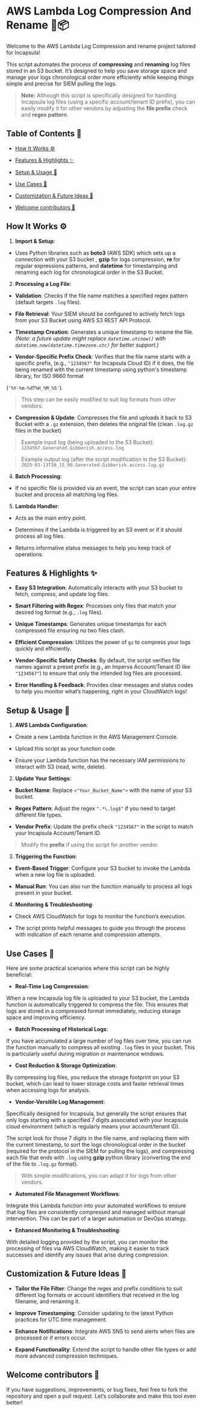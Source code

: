 # AWS Lambda Log Compression And Rename 🚀📦

Welcome to the AWS Lambda Log Compression and rename project tailored for Incapsula!

This script automates the process of **compressing** and **renaming** log files stored in an S3 bucket. It’s designed to help you save storage space and manage your logs chronological order more efficiently while keeping things simple and precise for SIEM pulling the logs.

>  **Note:** Although this script is specifically designed for handling Incapsula log files (using a specific account/tenant ID prefix), you can easily modify it for other vendors by adjusting the **file prefix** check and **regex pattern**.

## Table of Contents 📑

- [How It Works ⚙️](#how-it-works-)

- [Features & Highlights ✨](#features--highlights-)

- [Setup & Usage 🚀](#setup--usage-)

- [Use Cases 🎯](#use-cases-)

- [Customization & Future Ideas 🔧](#customization--future-ideas-)

- [Welcome contributors 🤝](#Welcome-contributors-)

## How It Works ⚙️

1.  **Import & Setup**:

- Uses Python libraries such as **boto3** (AWS SDK) which sets up a connection with your S3 bucket , **gzip** for logs compression, **re** for regular expressions patterns, and **datetime** for timestamping and renaming each log for chronological order in the S3 Bucket.

2.  **Processing a Log File**:

-  **Validation**: Checks if the file name matches a specified regex pattern (default targets `.log` files).

-  **File Retrieval**: Your SIEM should be configured to actively fetch logs from your S3 Bucket using AWS S3 REST API Protocol.

-  **Timestamp Creation**: Generates a unique timestamp to rename the file. *(Note: a future update might replace `datetime.utcnow()` with `datetime.now(datetime.timezone.utc)` for better support.)*

-  **Vendor-Specific Prefix Check**: Verifies that the file name starts with a specific prefix, (e.g., `"1234567"` for Incapsula Cloud ID) if it does, the file being renamed with the current timestamp using python's timestamp library, for ISO 9660 format

(`'%Y-%m-%dT%H_%M_%S'`).

>This step can be easily modified to suit log formats from other vendors.

-  **Compression & Update**: Compresses the file and uploads it back to S3 Bucket with a `.gz` extension, then deletes the original file (clean `.log.gz` files in the bucket)

>Example input log (being uploaded to the S3 Bucket):
	`1234567.Generated.Gibberish.access.log`

>Example output log (after the script modification in the S3 Bucket):
	`2025-03-13T10_15_00.Generated.Gibberish.access.log.gz`
  
4.  **Batch Processing**:

- If no specific file is provided via an event, the script can scan your entire bucket and process all matching log files.

5.  **Lambda Handler**:

- Acts as the main entry point.

- Determines if the Lambda is triggered by an S3 event or if it should process all log files.
  
- Returns informative status messages to help you keep track of operations.

## Features & Highlights ✨

-  **Easy S3 Integration**: Automatically interacts with your S3 bucket to fetch, compress, and update log files.

-  **Smart Filtering with Regex**: Processes only files that match your desired log format (e.g., `.log` files).

-  **Unique Timestamps**: Generates unique timestamps for each compressed file ensuring no two files clash.

-  **Efficient Compression**: Utilizes the power of `gz` to compress your logs quickly and efficiently.

-  **Vendor-Specific Safety Checks**: By default, the script verifies file names against a preset prefix (e.g., an Imperva Account/Tenant ID like `"1234567"`) to ensure that only the intended log files are processed.

-  **Error Handling & Feedback**: Provides clear messages and status codes to help you monitor what’s happening, right in your CloudWatch logs!

## Setup & Usage 🚀

1.  **AWS Lambda Configuration**:

- Create a new Lambda function in the AWS Management Console.

- Upload this script as your function code.

- Ensure your Lambda function has the necessary IAM permissions to interact with S3 (read, write, delete).

2.  **Update Your Settings**:

-  **Bucket Name**: Replace `<"Your_Bucket_Name">` with the name of your S3 bucket.

-  **Regex Pattern**: Adjust the regex `".*\.log$"` if you need to target different file types.

-  **Vendor Prefix**: Update the prefix check `"1234567"` in the script to match your Incapsula Account/Tenant ID.

>Modify the **prefix** if using the script for another vendor.

3.  **Triggering the Function**:

-  **Event-Based Trigger**: Configure your S3 bucket to invoke the Lambda when a new log file is uploaded.

-  **Manual Run**: You can also run the function manually to process all logs present in your bucket.

4.  **Monitoring & Troubleshooting**:

- Check AWS CloudWatch for logs to monitor the function’s execution.

- The script prints helpful messages to guide you through the process with indication of each rename and compression attempts.

## Use Cases 🎯

Here are some practical scenarios where this script can be highly beneficial:

-  **Real-Time Log Compression**:

When a new Incapsula log file is uploaded to your S3 bucket, the Lambda function is automatically triggered to compress the file. This ensures that logs are stored in a compressed format immediately, reducing storage space and improving efficiency.

-  **Batch Processing of Historical Logs**:

If you have accumulated a large number of log files over time, you can run the function manually to compress all existing `.log` files in your bucket. This is particularly useful during migration or maintenance windows.

-  **Cost Reduction & Storage Optimization**:

By compressing log files, you reduce the storage footprint on your S3 bucket, which can lead to lower storage costs and faster retrieval times when accessing logs for analysis.

-  **Vendor-Versitile Log Management**:

Specifically designed for Incapsula, but generally the script ensures that only logs starting with a specified 7 digits associated with your Incapsula cloud environment (which is regularly means your account/tenant ID).

The script look for those 7 digits in the file name, and replacing them with the current timestamp, to sort the logs chronological order in the bucket (required for the protocol in the SIEM for pulling the logs), and compressing each file that ends with `.log` using **gzip** python library (converting the end of the file to `.log.gz` format).

>With simple modifications, you can adapt it for logs from other vendors.

-  **Automated File Management Workflows**:

Integrate this Lambda function into your automated workflows to ensure that log files are consistently compressed and managed without manual intervention. This can be part of a larger automation or DevOps strategy.

-  **Enhanced Monitoring & Troubleshooting**:

With detailed logging provided by the script, you can monitor the processing of files via AWS CloudWatch, making it easier to track successes and identify any issues that arise during compression.

## Customization & Future Ideas 🔧

-  **Tailor the File Filter**: Change the regex and prefix conditions to suit different log formats or account identifiers that received in the log filename, and renaming it.

-  **Improve Timestamping**: Consider updating to the latest Python practices for UTC time management.

-  **Enhance Notifications**: Integrate AWS SNS to send alerts when files are processed or if errors occur.

-  **Expand Functionality**: Extend the script to handle other file types or add more advanced compression techniques.

## Welcome contributors 🤝

If you have suggestions, improvements, or bug fixes, feel free to fork the repository and open a pull request. Let’s collaborate and make this tool even better!
